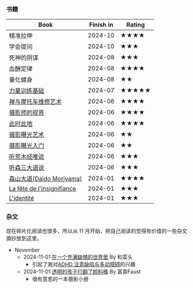 ### 书籍

| Book                                                                            | Finish in | Rating |
| ------------------------------------------------------------------------------- | --------- | ------ |
| 精准拉伸                                                                            | 2024-10   | ★★★★   |
| 学会提问                                                                            | 2024-10   | ★★★    |
| 死神的阴谋                                                                           | 2024-08   | ★★★    |
| 血酬定律                                                                            | 2024-08   | ★★★★   |
| 量化健身                                                                            | 2024-08   | ★★     |
| [力量训练基础](https://book.douban.com/subject/26863470/)                             | 2024-07   | ★★★★★  |
| [禅与摩托车维修艺术](https://book.douban.com/subject/30208077/)                          | 2024-06   | ★★★★   |
| [摄影师的视界](https://book.douban.com/subject/35170842/)                             | 2024-06   | ★★★★   |
| [此时此地](https://book.douban.com/subject/35356133/)                               | 2024-06   | ★★★★   |
| [摄影曝光艺术](https://book.douban.com/subject/30180564/)                             | 2024-06   | ★★     |
| [摄影曝光入门](https://book.douban.com/subject/30431469/)                             | 2024-06   | ★★     |
| [听荒木经唯说](https://book.douban.com/subject/27039353/)                             | 2024-06   | ★★★    |
| [听森三大道说](https://book.douban.com/subject/27039347/)                             | 2024-06   | ★★★    |
| [森山大道(Daido Moriyama)](https://book.douban.com/subject/27601597/)               | 2024-01   | ★★★★   |
| [La fête de l'insignifiance](https://book.douban.com/subject/25881325/?_dtcc=1) | 2024-01   | ★★★    |
| [L'identité](https://book.douban.com/subject/1030366/)                          | 2024-01   | ★★★    |

### 杂文
现在碎片化阅读也很多，所以从 11 月开始，把自己阅读的觉得有价值的一些杂文摘抄放到这里。
* November
	* 2024-11-01 [在一个充满缺憾的世界里](https://mp.weixin.qq.com/s/Zx0ntJdoosp6xBRNYrmjmQ) By 和菜头
		* 引起了我对[ADHD 注意缺陷与多动障碍](https://zh.wikipedia.org/zh-hans/%E6%B3%A8%E6%84%8F%E5%8A%9B%E4%B8%8D%E8%B6%B3%E9%81%8E%E5%8B%95%E7%97%87)的兴趣
	* 2024-11-01 [透明的孩子打翻了颜料桶](https://www.yeebookr.com/showcase/preview/id-3860?q=0)  By 富貴Faust
		* 很有意思的一本摄影小册